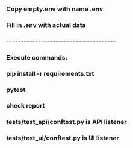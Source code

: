 ### Copy empty.env with name .env
### Fill in .env with actual data
### --------------------------------------
### Execute commands:
### pip install -r requirements.txt
### pytest
### check report

###
###
### tests/test_api/conftest.py is API listener
### tests/test_ui/conftest.py is UI listener
### 